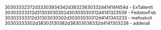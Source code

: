 30303332372d33303934342d38323630332d41414f454d - ExTallentt
30303333312d31303030302d30303030312d4141323539 - FedotovFsb
30303333312d31303030302d30303030312d4141343233 - mefoskvit
30303333302d38303130382d38303038332d4141303238 - adderall
